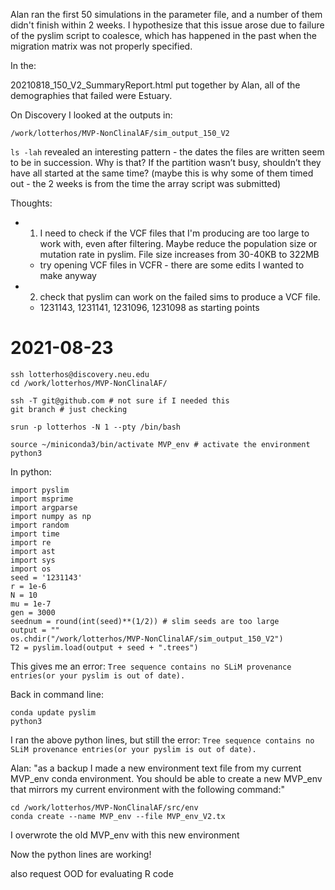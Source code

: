 Alan ran the first 50 simulations in the parameter file, and a number of them didn't finish within 2 weeks. 
I hypothesize that this issue arose due to failure of the pyslim script to coalesce, which has happened in the past when the migration matrix was not
properly specified.

In the:

20210818_150_V2_SummaryReport.html put together by Alan, all of the demographies that failed were Estuary.

On Discovery I looked at the outputs in:

`/work/lotterhos/MVP-NonClinalAF/sim_output_150_V2`

`ls -lah`
revealed an interesting pattern - the dates the files are written seem to be in succession. Why is that? If the partition wasn’t busy, shouldn’t they have all started at the same time? (maybe this is why some of them timed out - the 2 weeks is from the time the array script was submitted)

Thoughts:
- 1. I need to check if the VCF files that I'm producing are too large to work with, even after filtering. Maybe reduce the population size or mutation rate in pyslim. File size increases from 30-40KB to 322MB
  - try opening VCF files in VCFR - there are some edits I wanted to make anyway
- 2. check that pyslim can work on the failed sims to produce a VCF file.
  - 1231143, 1231141, 1231096, 1231098 as starting points


# 2021-08-23
```
ssh lotterhos@discovery.neu.edu
cd /work/lotterhos/MVP-NonClinalAF/

ssh -T git@github.com # not sure if I needed this
git branch # just checking

srun -p lotterhos -N 1 --pty /bin/bash

source ~/miniconda3/bin/activate MVP_env # activate the environment
python3
```
In python:
```
import pyslim 
import msprime
import argparse
import numpy as np
import random
import time
import re
import ast
import sys
import os
seed = '1231143'
r = 1e-6
N = 10
mu = 1e-7
gen = 3000
seednum = round(int(seed)**(1/2)) # slim seeds are too large
output = ""
os.chdir("/work/lotterhos/MVP-NonClinalAF/sim_output_150_V2")
T2 = pyslim.load(output + seed + ".trees")
```
This gives me an error: `Tree sequence contains no SLiM provenance entries(or your pyslim is out of date).`

Back in command line:
```
conda update pyslim
python3
```
I ran the above python lines, but still the error: `Tree sequence contains no SLiM provenance entries(or your pyslim is out of date).`


Alan: "as a backup I made a new environment text file from my current MVP_env conda environment. You should be able to create a new MVP_env that mirrors my current environment with the following command:"
```
cd /work/lotterhos/MVP-NonClinalAF/src/env
conda create --name MVP_env --file MVP_env_V2.tx
```
I overwrote the old MVP_env with this new environment

Now the python lines are working!



also request OOD for evaluating R code





